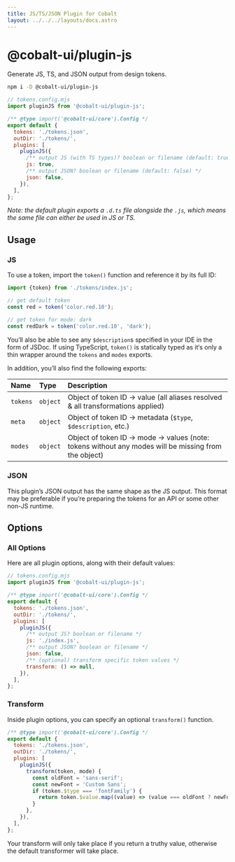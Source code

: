 ```yaml
---
title: JS/TS/JSON Plugin for Cobalt
layout: ../../../layouts/docs.astro
---
```


# @cobalt-ui/plugin-js

Generate JS, TS, and JSON output from design tokens.

```bash
npm i -D @cobalt-ui/plugin-js
```

```js
// tokens.config.mjs
import pluginJS from '@cobalt-ui/plugin-js';

/** @type import('@cobalt-ui/core').Config */
export default {
  tokens: './tokens.json',
  outDir: './tokens/',
  plugins: [
    pluginJS({
      /** output JS (with TS types)? boolean or filename (default: true) */
      js: true,
      /** output JSON? boolean or filename (default: false) */
      json: false,
    }),
  ],
};
```

_Note: the default plugin exports a `.d.ts` file alongside the `.js`, which means the same file can either be used in JS or TS._

## Usage

### JS

To use a token, import the `token()` function and reference it by its full ID:

```ts
import {token} from './tokens/index.js';

// get default token
const red = token('color.red.10');

// get token for mode: dark
const redDark = token('color.red.10', 'dark');
```

You’ll also be able to see any `$description`s specified in your IDE in the form of JSDoc. If using TypeScript, `token()` is statically typed as it‘s only a thin wrapper around the `tokens` and `modes` exports.

In addition, you’ll also find the following exports:

| Name     | Type     | Description                                                                                         |
| :------- | :------- | :-------------------------------------------------------------------------------------------------- |
| `tokens` | `object` | Object of token ID → value (all aliases resolved & all transformations applied)                     |
| `meta`   | `object` | Object of token ID → metadata (`$type`, `$description`, etc.)                                       |
| `modes`  | `object` | Object of token ID → mode → values (note: tokens without any modes will be missing from the object) |

### JSON

This plugin’s JSON output has the same shape as the JS output. This format may be preferable if you’re preparing the tokens for an API or some other non-JS runtime.

## Options

### All Options

Here are all plugin options, along with their default values:

```js
// tokens.config.mjs
import pluginJS from '@cobalt-ui/plugin-js';

/** @type import('@cobalt-ui/core').Config */
export default {
  tokens: './tokens.json',
  outDir: './tokens/',
  plugins: [
    pluginJS({
      /** output JS? boolean or filename */
      js: './index.js',
      /** output JSON? boolean or filename */
      json: false,
      /** (optional) transform specific token values */
      transform: () => null,
    }),
  ],
};
```

### Transform

Inside plugin options, you can specify an optional `transform()` function.

```js
/** @type import('@cobalt-ui/core').Config */
export default {
  tokens: './tokens.json',
  outDir: './tokens/',
  plugins: [
    pluginJS({
      transform(token, mode) {
        const oldFont = 'sans-serif';
        const newFont = 'Custom Sans';
        if (token.$type === 'fontFamily') {
          return token.$value.map((value) => (value === oldFont ? newFont : value));
        }
      },
    }),
  ],
};
```

Your transform will only take place if you return a truthy value, otherwise the default transformer will take place.

